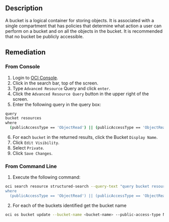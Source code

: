 ## Description

A bucket is a logical container for storing objects. It is associated with a single compartment that has policies that determine what action a user can perform on a bucket and on all the objects in the bucket. It is recommended that no bucket be publicly accessible.

## Remediation

### From Console

1. Login to [OCI Console](https://www.oracle.com/cloud/).
2. Click in the search bar, top of the screen.
3. Type `Advanced Resource` Query and click `enter`.
4. Click the `Advanced Resource Query` button in the upper right of the screen.
5. Enter the following query in the query box:

```bash
query
bucket resources
where
  (publicAccessType == 'ObjectRead') || (publicAccessType == 'ObjectReadWithoutList')
```

6. For each `bucket` in the returned results, click the Bucket `Display Name`.
7. Click `Edit Visibility`.
8. Select `Private`.
9. Click `Save Changes`.

### From Command Line

1. Execute the following command:

```bash
oci search resource structured-search --query-text "query bucket resources
where
  (publicAccessType == 'ObjectRead') || (publicAccessType == 'ObjectReadWithoutList')"
```

2. For each of the buckets identified get the bucket name

```bash
oci os bucket update --bucket-name <bucket-name> --public-access-type NoPublicAccess
```